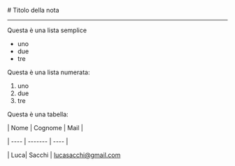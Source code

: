 \# Titolo della nota

---

Questa è una lista semplice

* uno
* due
* tre



Questa è una lista numerata:

1. uno
2. due
3. tre



Questa è una tabella:



| Nome | Cognome | Mail |

| ---- | ------- | ---- |

| Luca| Sacchi | lucasacchi@gmail.com



